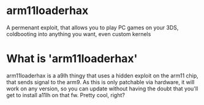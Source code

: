 # arm11loaderhax
A permenant exploit, that allows you to play PC games on your 3DS, coldbooting into anything you want, even custom kernels
# What is 'arm11loaderhax'
arm11loaderhax is a a9lh thingy that uses a hidden exploit on the arm11 chip, that sends signal to the arm9. As this is only patchable via hardware, it will work on any version, so you can update without having the doubt that you'll get to install a11lh on that fw. Pretty cool, right?
